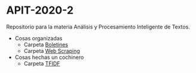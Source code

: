 # APIT-2020-2

Repositorio para la materia Análisis y Procesamiento Inteligente de Textos.

- Cosas organizadas
  - Carpeta [Boletines](./Boletines/)
  - Carpeta [Web Scraping](./WebScrapping/)
- Cosas hechas un cochinero
  - Carpeta [TFIDF](./TFIDF/)
